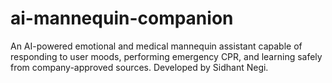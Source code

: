 # ai-mannequin-companion
An AI-powered emotional and medical mannequin assistant capable of responding to user moods, performing emergency CPR, and learning safely from company-approved sources. Developed by Sidhant Negi.
